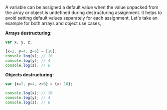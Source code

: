 
  A variable can be assigned a default value when the value unpacked from the array or object is undefined during destructuring assignment. It helps to avoid setting default values separately for each assignment. Let's take an example for both arrays and object use cases,

  **Arrays destructuring:**

  ```javascript
  var x, y, z;

  [x=2, y=4, z=6] = [10];
  console.log(x); // 10
  console.log(y); // 4
  console.log(z); // 6
  ```

  **Objects destructuring:**

  ```javascript
  var {x=2, y=4, z=6} = {x: 10};

  console.log(x); // 10
  console.log(y); // 4
  console.log(z); // 6
  ```
